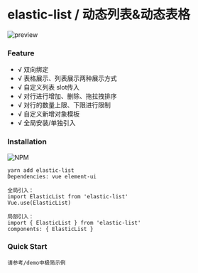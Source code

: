# elastic-list / 动态列表&动态表格

![preview](./preview.png)

### Feature

- √ 双向绑定
- √ 表格展示、列表展示两种展示方式
- √ 自定义列表 slot传入
- √ 对行进行增加、删除、拖拉拽排序
- √ 对行的数量上限、下限进行限制
- √ 自定义新增对象模板
- √ 全局安装/单独引入

### Installation
![NPM](https://nodei.co/npm/elastic-list.png)
```
yarn add elastic-list
Dependencies: vue element-ui

全局引入：
import ElasticList from 'elastic-list'
Vue.use(ElasticList)

局部引入：
import { ElasticList } from 'elastic-list'
components: { ElasticList }
```


### Quick Start
```
请参考/demo中极简示例
```
